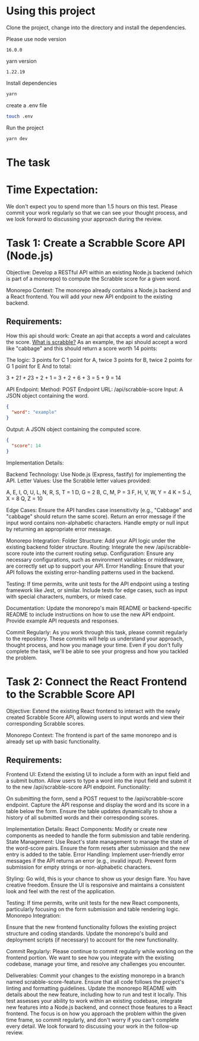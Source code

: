 # Using this project

Clone the project, change into the directory and install the dependencies.

Please use
node version
```
16.0.0
```
yarn version
```
1.22.19
```

Install dependencies 
```bash
yarn
```

create a .env file
```bash
touch .env
```

Run the project
```bash
yarn dev
```

# The task

# Time Expectation:
We don't expect you to spend more than 1.5 hours on this test. Please commit your work regularly so that we can see your thought process, and we look forward to discussing your approach during the review.

# Task 1: Create a Scrabble Score API (Node.js)
Objective:
Develop a RESTful API within an existing Node.js backend (which is part of a monorepo) to compute the Scrabble score for a given word.

Monorepo Context:
The monorepo already contains a Node.js backend and a React frontend.
You will add your new API endpoint to the existing backend.

## Requirements:
How this api should work:
Create an api that accepts a word and calculates the score. 
[What is scrabble?](https://en.wikipedia.org/wiki/Scrabble)
As an example, the api should accept a word like "cabbage" and this should return a score worth 14 points:

The logic:
3 points for C
1 point for A, twice
3 points for B, twice
2 points for G
1 point for E
And to total:

3 + 2*1 + 2*3 + 2 + 1
= 3 + 2 + 6 + 3
= 5 + 9
= 14

API Endpoint:
Method: POST
Endpoint URL: /api/scrabble-score
Input: A JSON object containing the word.

```json
{
  "word": "example"
}
```

Output: A JSON object containing the computed score.
```json
{
  "score": 14
}
```

Implementation Details:

Backend Technology: Use Node.js (Express, fastify) for implementing the API.
Letter Values: Use the Scrabble letter values provided:

A, E, I, O, U, L, N, R, S, T = 1 
D, G = 2 
B, C, M, P = 3 
F, H, V, W, Y = 4 
K = 5 
J, X = 8 
Q, Z = 10

Edge Cases:
Ensure the API handles case insensitivity (e.g., "Cabbage" and "cabbage" should return the same score).
Return an error message if the input word contains non-alphabetic characters.
Handle empty or null input by returning an appropriate error message.

Monorepo Integration:
Folder Structure: Add your API logic under the existing backend folder structure.
Routing: Integrate the new /api/scrabble-score route into the current routing setup.
Configuration: Ensure any necessary configurations, such as environment variables or middleware, are correctly set up to support your API.
Error Handling: Ensure that your API follows the existing error-handling patterns used in the backend.

Testing:
If time permits, write unit tests for the API endpoint using a testing framework like Jest, or similar.
Include tests for edge cases, such as input with special characters, numbers, or mixed case.

Documentation:
Update the monorepo's main README or backend-specific README to include instructions on how to use the new API endpoint.
Provide example API requests and responses.

Commit Regularly:
As you work through this task, please commit regularly to the repository. These commits will help us understand your approach, thought process, and how you manage your time. Even if you don't fully complete the task, we'll be able to see your progress and how you tackled the problem.

# Task 2: Connect the React Frontend to the Scrabble Score API
Objective:
Extend the existing React frontend to interact with the newly created Scrabble Score API, allowing users to input words and view their corresponding Scrabble scores.

Monorepo Context:
The frontend is part of the same monorepo and is already set up with basic functionality.


## Requirements:

Frontend UI:
Extend the existing UI to include a form with an input field and a submit button.
Allow users to type a word into the input field and submit it to the new /api/scrabble-score API endpoint.
Functionality:

On submitting the form, send a POST request to the /api/scrabble-score endpoint.
Capture the API response and display the word and its score in a table below the form.
Ensure the table updates dynamically to show a history of all submitted words and their corresponding scores.

Implementation Details:
React Components: Modify or create new components as needed to handle the form submission and table rendering.
State Management: Use React's state management to manage the state of the word-score pairs. Ensure the form resets after submission and the new entry is added to the table.
Error Handling: Implement user-friendly error messages if the API returns an error (e.g., invalid input). Prevent form submission for empty strings or non-alphabetic characters.

Styling:
Go wild, this is your chance to show us your design flare. You have creative freedom.
Ensure the UI is responsive and maintains a consistent look and feel with the rest of the application.

Testing:
If time permits, write unit tests for the new React components, particularly focusing on the form submission and table rendering logic.
Monorepo Integration:

Ensure that the new frontend functionality follows the existing project structure and coding standards.
Update the monorepo's build and deployment scripts (if necessary) to account for the new functionality.

Commit Regularly:
Please continue to commit regularly while working on the frontend portion. We want to see how you integrate with the existing codebase, manage your time, and resolve any challenges you encounter.

Deliverables:
Commit your changes to the existing monorepo in a branch named scrabble-score-feature.
Ensure that all code follows the project's linting and formatting guidelines.
Update the monorepo README with details about the new feature, including how to run and test it locally.
This test assesses your ability to work within an existing codebase, integrate new features into a Node.js backend, and connect those features to a React frontend. The focus is on how you approach the problem within the given time frame, so commit regularly, and don't worry if you can't complete every detail. We look forward to discussing your work in the follow-up review.
